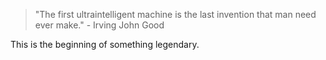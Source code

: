 

> "The first ultraintelligent machine is the last invention that man need ever make." - Irving John Good 

This is the beginning of something legendary.

